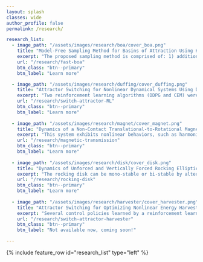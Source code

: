 ```yaml
---
layout: splash
classes: wide
author_profile: false
permalink: /research/

research_list:
  - image_path: "/assets/images/research/boa/cover_boa.png"
    title: "Model-Free Sampling Method for Basins of Attraction Using Hybird Active Learning"
    excerpt: "The proposed sampling method is comprised of: 1) additional sampling on trajectories, 2) margin-based active learning, and 3) density-based sampling."
    url: "/research/fast-boa"
    btn_class: "btn--primary"
    btn_label: "Learn more"

  - image_path: "/assets/images/research/duffing/cover_duffing.png"
    title: "Attractor Switching for Nonlinear Dynamical Systems Using Deep Reinforcement Learning"
    excerpt: "Two reinforcement learning algorithms (DDPG and CEM) were implemented to realize switching between coexisting attractors in nonlinear dynamical systems."
    url: "/research/switch-attractor-RL"
    btn_class: "btn--primary"
    btn_label: "Learn more"
    
  - image_path: "/assets/images/research/magnet/cover_magnet.png"
    title: "Dynamics of a Non-Contact Translational-to-Rotational Magnetic Transmission"
    excerpt: "This system exhibits nonlinear behaviors, such as harmonic, sub-harmonic, and chaotic responses, when the external excitation is sinusoidal."
    url: "/research/magnetic-transmission"
    btn_class: "btn--primary"
    btn_label: "Learn more"
    
  - image_path: "/assets/images/research/disk/cover_disk.png"
    title: "Dynamics of Unforced and Vertically Forced Rocking Elliptical and Semi-Elliptical Disks"
    excerpt: "The rocking disk can be mono-stable or bi-stable by altering its geometry. Its dynamic response exhibits multiple periodicities under vertical excitations."
    url: "/research/rocking-disk"
    btn_class: "btn--primary"
    btn_label: "Learn more"
    
  - image_path: "/assets/images/research/harvester/cover_harvester.png"
    title: "Attractor Switching for Optimizing Nonlinear Energy Harvesting"
    excerpt: "Several control policies learned by a reinforcement learning method (DDPG) realizes nonlinear energy harvesters' operating on desired attractors."
    url: "/research/switch-attractor-harvester"
    btn_class: "btn--primary"
    btn_label: "Not available now, coming soon!"    

---
```




{% include feature_row id="research_list" type="left" %}
